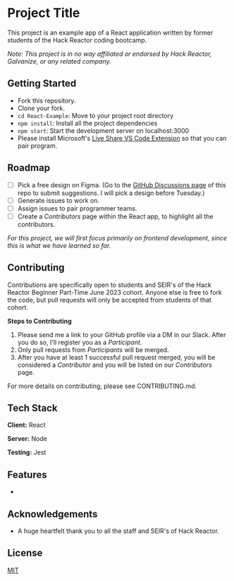 
# Project Title

This project is an example app of a React application written by former students of the Hack Reactor coding bootcamp. 

*Note: This project is in no way affiliated or endorsed by Hack Reactor, Galvanize, or any related company.* 

## Getting Started

- Fork this repository. 
- Clone your fork. 
- `cd React-Example`: Move to your project root directory
- `npm install`: Install all the project dependencies
- `npm start`: Start the development server on localhost:3000
- Please install Microsoft's [Live Share VS Code Extension](https://code.visualstudio.com/learn/collaboration/live-share) so that you can pair program.

## Roadmap

- [ ] Pick a free design on Figma. (Go to the [GitHub Discussions page](https://github.com/DandyLyons/React-Example/discussions/3) of this repo to submit suggestions. I will pick a design before Tuesday.)
- [ ] Generate issues to work on.
- [ ] Assign issues to pair programmer teams.
- [ ] Create a *Contributors* page within the React app, to highlight all the contributors. 

*For this project, we will first focus primarily on frontend development, since this is what we have learned so far.*

## Contributing

Contributions are specifically open to students and SEIR's of the Hack Reactor Beginner Part-Time June 2023 cohort. Anyone else is free to fork the code, but pull requests will only be accepted from students of that cohort. 

**Steps to Contributing**
1. Please send me a link to your GitHub profile via a DM in our Slack. After you do so, I'll register you as a *Participant*.
2. Only pull requests from *Participants* will be merged. 
3. After you have at least 1 successful pull request merged, you will be considered a *Contributor* and you will be listed on our *Contributors* page. 

For more details on contributing, please see CONTRIBUTING.md.

    
## Tech Stack

**Client:** React

**Server:** Node

**Testing:** Jest
## Features

- 


## Acknowledgements

- A huge heartfelt thank you to all the staff and SEIR's of Hack Reactor. 
## License

[MIT](https://choosealicense.com/licenses/mit/)
